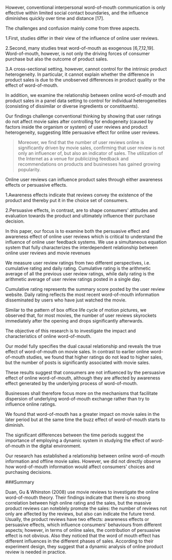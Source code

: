 However, conventional interpersonal word-of-mouth communication is only effective within limited social contact boundaries, and the influence diminishes quickly over time and distance [17].

The challenges and confusion mainly come from three aspects.

1.First, studies differ in their view of the influence of online user reviews.

2.Second, many studies treat word-of-mouth as exogenous [6,7,12,19]. Word-of-mouth, however, is not only the driving forces of consumer purchase but also the outcome of product sales.

3.A cross-sectional setting, however, cannot control for the intrinsic product heterogeneity. In particular, it cannot explain whether the difference in product sales is due to the unobserved differences in product quality or the effect of word-of-mouth.

In addition, we examine the relationship between online word-of-mouth and product sales in a panel data setting to control for individual heterogeneities (consisting of dissimilar or diverse ingredients or constituents).

Our findings challenge conventional thinking by showing that user ratings do not affect movie sales after controlling for endogeneity (caused by factors inside the organism or system) of user reviews and product heterogeneity, suggesting little persuasive effect for online user reviews.

 >Moreover, we find that the number of user reviews online is significantly driven by movie sales, confirming that user review is not only an influencer of, but also an indicator of sales.
The utilization of the Internet as a venue for publicizing feedback and recommendations on products and businesses has gained growing popularity.

Online user reviews can influence product sales through either awareness effects or persuasive effects.

1.Awareness effects indicate that reviews convey the existence of the product and thereby put it in the choice set of consumers.

2.Persuasive effects, in contrast, are to shape consumers' attitudes and evaluation towards the product and ultimately influence their purchase decision.

In this paper, our focus is to examine both the persuasive effect and awareness effect of online user reviews which is critical to understand the influence of online user feedback systems. We use a simultaneous equation system that fully characterizes the interdependent relationship between online user reviews and movie revenues

We measure user review ratings from two different perspectives, i.e. cumulative rating and daily rating. Cumulative rating is the arithmetic average of all the previous user review ratings, while daily rating is the arithmetic average of user review ratings posted in a single day.

Cumulative rating represents the summary score posted by the user review website. Daily rating reflects the most recent word-of-mouth information disseminated by users who have just watched the movie.

Similar to the pattern of box office life cycle of motion pictures, we observed that, for most movies, the number of user reviews skyrockets immediately after the opening and drops significantly afterwards.

The objective of this research is to investigate the impact and characteristics of online word-of-mouth.

Our model fully specifies the dual causal relationship and reveals the true effect of word-of-mouth on movie sales. In contrast to earlier online word-of-mouth studies, we found that higher ratings do not lead to higher sales, but the number of posts is significantly associated with movie sales.

These results suggest that consumers are not influenced by the persuasive effect of online word-of-mouth, although they are affected by awareness effect generated by the underlying process of word-of-mouth.

Businesses shall therefore focus more on the mechanisms that facilitate dispersion of underlying word-of-mouth exchange rather than try to influence online ratings.

We found that word-of-mouth has a greater impact on movie sales in the later period but at the same time the buzz effect of word-of-mouth starts to diminish.

The significant differences between the time periods suggest the importance of employing a dynamic system in studying the effect of word-of-mouth in the digital environment.

Our research has established a relationship between online word-of-mouth information and offline movie sales. However, we did not directly observe how word-of-mouth information would affect consumers' choices and purchasing decisions.

###Summary

Duan, Gu & Whinston (2008) use movie reviews to investigate the online word-of-mouth theory. Their findings indicate that there is no strong correlation between high online rating and the sales, but the massive product reviews can noteblely promote the sales: the number of reviews not only are affected by the reviews, but also can indicate the future trend. Usually, the product reviews have two effects: awareness effects or persuasive effects, which influence consumers' behaviours from different aspects; however, in terms of online sales, the contribution of persuasive effect is not obvious. Also they noticed that the word of mouth effect has different influences in the different phases of sales. According to their experiment design, they suggest that a dynamic analysis of online product review is needed in practice.
